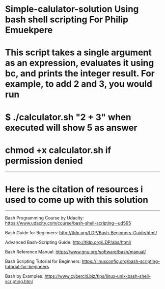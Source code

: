 # Simple-calulator-solution Using bash shell scripting For Philip Emuekpere
# This script takes a single argument as an expression, evaluates it using bc, and prints the integer result. For example, to add 2 and 3, you would run
# $ ./calculator.sh "2 + 3" when executed will show 5 as answer
# chmod +x calculator.sh if permission denied
--------------------------------------------------------------------------------
# Here is the citation of resources i used to come up with this solution
--------------------------------------------------------------------------------
Bash Programming Course by Udacity: https://www.udacity.com/course/bash-shell-scripting--ud595

Bash Guide for Beginners: http://tldp.org/LDP/Bash-Beginners-Guide/html/

Advanced Bash-Scripting Guide: http://tldp.org/LDP/abs/html/

Bash Reference Manual: https://www.gnu.org/software/bash/manual/

Bash Scripting Tutorial for Beginners: https://linuxconfig.org/bash-scripting-tutorial-for-beginners

Bash by Examples: https://www.cyberciti.biz/tips/linux-unix-bash-shell-scripting.html
